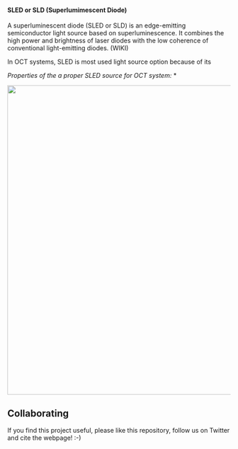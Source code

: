 
#### SLED or SLD (Superlumimescent Diode)

A superluminescent diode (SLED or SLD) is an edge-emitting semiconductor light source based on superluminescence. It combines the high power and brightness of laser diodes with the low coherence of conventional light-emitting diodes. (WIKI)

In OCT systems, SLED is most used light source option because of its 

*Properties of the a proper SLED source for OCT system:*
*





<p align="middle">
<a href="#logo" name="logo"><img src="./IMAGES/RGB Laser spectrum.PNG" width="700"></a>
</p>



## Collaborating
If you find this project useful, please like this repository, follow us on Twitter and cite the webpage! :-)
